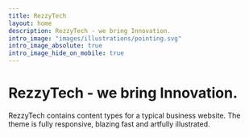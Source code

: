```yaml
---
title: RezzyTech
layout: home
description: RezzyTech - we bring Innovation.
intro_image: "images/illustrations/pointing.svg"
intro_image_absolute: true
intro_image_hide_on_mobile: true
---
```


# RezzyTech - we bring Innovation.

RezzyTech contains content types for a typical business website. The theme is fully responsive, blazing fast and artfully illustrated.
